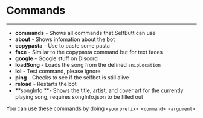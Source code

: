 # Commands

---

* **commands** - Shows all commands that SelfButt can use
* **about** - Shows infomation about the bot
* **copypasta** - Use to paste some pasta
* **face** - Similar to the copypasta command but for text faces
* **google** - Google stuff on Discord
* **loadSong** - Loads the song from the defined `snipLocation`
* **lol** - Test command, please ignore
* **ping** - Checks to see if the selfbot is still alive
* **reload** - Restarts the bot
* **songInfo **- Shows the title, artist, and cover art for the currently playing song, requires songInfo.json to be filled out

You can use these commands by doing `<yourprefix> <command> <argument>`

